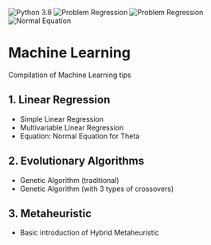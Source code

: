 ![Python 3.6](https://img.shields.io/badge/Python-3.6-brightgreen.svg)   ![Problem Regression](https://img.shields.io/badge/Problem-Univariable%20Regression-orange.svg)   ![Problem Regression](https://img.shields.io/badge/Problem-Multivariable%20Regression-orange.svg) ![Normal Equation](https://img.shields.io/badge/Equation-Normal%20Equation-orange.svg)
# Machine Learning

Compilation of Machine Learning tips


## 1. Linear Regression 

*  Simple Linear Regression
*  Multivariable Linear Regression
*  Equation: Normal Equation for Theta


## 2. Evolutionary Algorithms

* Genetic Algorithm (traditional)
* Genetic Algorithm (with 3 types of crossovers)


## 3. Metaheuristic

* Basic introduction of Hybrid Metaheuristic
